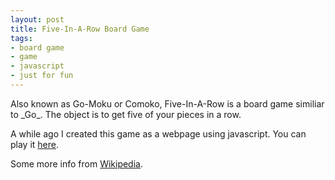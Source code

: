```yaml
---
layout: post
title: Five-In-A-Row Board Game
tags:
- board game
- game
- javascript
- just for fun
---
```

<p>Also known as Go-Moku or Comoko, Five-In-A-Row is a board game similiar to _Go_. The object is to get five of your pieces in a row.</p>

<p>A while ago I created this game as a webpage using javascript. You can play it <a href="http://www.anotherbyte.net/web_dev_tests/Comoko/">here</a>.</p>

<p>Some more info from <a href="http://en.wikipedia.org/wiki/Five_in_a_Row_(game)">Wikipedia</a>.</p>
